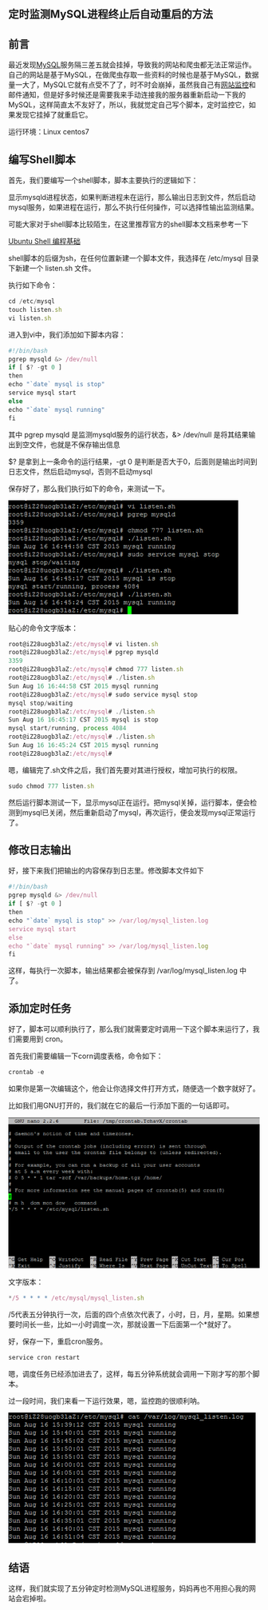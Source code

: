 ## 定时监测MySQL进程终止后自动重启的方法

## 前言



最近发现[MySQL](https://cloud.tencent.com/product/cdb?from=10680)服务隔三差五就会挂掉，导致我的网站和爬虫都无法正常运作。自己的网站是基于MySQL，在做爬虫存取一些资料的时候也是基于MySQL，数据量一大了，MySQL它就有点受不了了，时不时会崩掉，虽然我自己有[网站监控](https://cloud.tencent.com/product/cat?from=10680)和邮件通知，但是好多时候还是需要我来手动连接我的服务器重新启动一下我的MySQL，这样简直太不友好了，所以，我就觉定自己写个脚本，定时监控它，如果发现它挂掉了就重启它。



运行环境：Linux centos7



## 编写Shell脚本



首先，我们要编写一个shell脚本，脚本主要执行的逻辑如下：



显示mysqld进程状态，如果判断进程未在运行，那么输出日志到文件，然后启动mysql服务，如果进程在运行，那么不执行任何操作，可以选择性输出监测结果。



可能大家对于shell脚本比较陌生，在这里推荐官方的shell脚本文档来参考一下



[Ubuntu Shell 编程基础](http://wiki.ubuntu.org.cn/Shell编程基础)



shell脚本的后缀为sh，在任何位置新建一个脚本文件，我选择在 /etc/mysql 目录下新建一个 listen.sh 文件。



执行如下命令：



```js
cd /etc/mysql
touch listen.sh
vi listen.sh
```



进入到vi中，我们添加如下脚本内容：



```js
#!/bin/bash
pgrep mysqld &> /dev/null
if [ $? -gt 0 ]
then
echo "`date` mysql is stop"
service mysql start
else
echo "`date` mysql running"
fi
```



其中 pgrep mysqld 是监测mysqld服务的运行状态，&> /dev/null 是将其结果输出到空文件，也就是不保存输出信息

$? 是拿到上一条命令的运行结果，-gt 0 是判断是否大于0，后面则是输出时间到日志文件，然后启动mysql，否则不启动mysql

保存好了，那么我们执行如下的命令，来测试一下。



![img](https://raw.githubusercontent.com/chaojilaoshi/storage/main/images/1489065643770_3489_1489065644838.jpg)

贴心的命令文字版本：



```js
root@iZ28uogb3laZ:/etc/mysql# vi listen.sh
root@iZ28uogb3laZ:/etc/mysql# pgrep mysqld
3359
root@iZ28uogb3laZ:/etc/mysql# chmod 777 listen.sh
root@iZ28uogb3laZ:/etc/mysql# ./listen.sh
Sun Aug 16 16:44:58 CST 2015 mysql running
root@iZ28uogb3laZ:/etc/mysql# sudo service mysql stop
mysql stop/waiting
root@iZ28uogb3laZ:/etc/mysql# ./listen.sh
Sun Aug 16 16:45:17 CST 2015 mysql is stop
mysql start/running, process 4084
root@iZ28uogb3laZ:/etc/mysql# ./listen.sh
Sun Aug 16 16:45:24 CST 2015 mysql running
root@iZ28uogb3laZ:/etc/mysql#
```



嗯，编辑完了.sh文件之后，我们首先要对其进行授权，增加可执行的权限。



```js
sudo chmod 777 listen.sh
```



然后运行脚本测试一下，显示mysql正在运行。把mysql关掉，运行脚本，便会检测到mysql已关闭，然后重新启动了mysql，再次运行，便会发现mysql正常运行了。



## 修改日志输出



好，接下来我们把输出的内容保存到日志里。修改脚本文件如下



```js
#!/bin/bash
pgrep mysqld &> /dev/null
if [ $? -gt 0 ]
then
echo "`date` mysql is stop" >> /var/log/mysql_listen.log
service mysql start
else
echo "`date` mysql running" >> /var/log/mysql_listen.log
fi
```



这样，每执行一次脚本，输出结果都会被保存到 /var/log/mysql_listen.log 中了。



## 添加定时任务



好了，脚本可以顺利执行了，那么我们就需要定时调用一下这个脚本来运行了，我们需要用到 cron。



首先我们需要编辑一下corn调度表格，命令如下：



```js
crontab -e
```



如果你是第一次编辑这个，他会让你选择文件打开方式，随便选一个数字就好了。



比如我们用GNU打开的，我们就在它的最后一行添加下面的一句话即可。



![img](https://raw.githubusercontent.com/chaojilaoshi/storage/main/images/1489065870837_9272_1489065871767.jpg)

文字版本：



```js
*/5 * * * * /etc/mysql/mysql_listen.sh
```



/5代表五分钟执行一次，后面的四个点依次代表了，小时，日，月，星期。如果想要时间长一些，比如一小时调度一次，那就设置一下后面第一个*就好了。



好，保存一下，重启cron服务。



```js
service cron restart
```



嗯，调度任务已经添加进去了，这样，每五分钟系统就会调用一下刚才写的那个脚本。



过一段时间，我们来看一下运行效果，嗯，监控跑的很顺利呐。



![img](https://raw.githubusercontent.com/chaojilaoshi/storage/main/images/1489065956935_9124_1489065958010.jpg)


## 结语



这样，我们就实现了五分钟定时检测MySQL进程服务，妈妈再也不用担心我的网站会宕掉啦。

